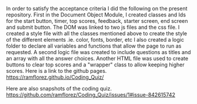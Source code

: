 In order to satisfy the acceptance criteria I did the following on the present repository.
First in the Document Object Module, I created classes and Ids for the start button, timer, top scores, feedback, starter screen, end screen and submit button.
The DOM was linked to two js files and the css file.
I created a style file with all the classes mentioned above to create the style of the different elements .ie. color, fonts, border, etc
I also created a logic folder to declare all variables and functions that allow the page to run as requested. 
A second logic file was created to include questions as titles and an array with all the answer choices.
Another HTML file was used to create buttons to clear top scores and a "wrapper" class to allow keeping higher scores.
Here is a link to the github pages.
 https://ramflorez.github.io/Coding_Quiz/
 
 Here are also snapshots of the coding quiz.
 https://github.com/ramflorez/Coding_Quiz/issues/1#issue-842615742 
 
